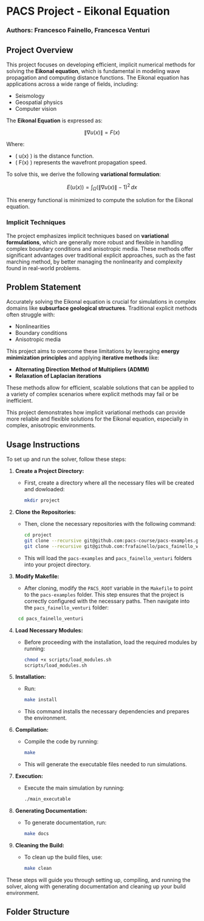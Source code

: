 # PACS Project - Eikonal Equation

### Authors: Francesco Fainello, Francesca Venturi

## Project Overview

This project focuses on developing efficient, implicit numerical methods for solving the **Eikonal equation**, which is fundamental in modeling wave propagation and computing distance functions. The Eikonal equation has applications across a wide range of fields, including:

- Seismology
- Geospatial physics
- Computer vision

The **Eikonal Equation** is expressed as:

```math
\|\nabla u(x)\| = F(x)
```

Where:
- \( u(x) \) is the distance function.
- \( F(x) \) represents the wavefront propagation speed.

To solve this, we derive the following **variational formulation**:

```math
E(u(x)) = \int_{\Omega} \left( \|\nabla u(x)\| - 1 \right)^2 \, dx
```

This energy functional is minimized to compute the solution for the Eikonal equation.

### Implicit Techniques

The project emphasizes implicit techniques based on **variational formulations**, which are generally more robust and flexible in handling complex boundary conditions and anisotropic media. These methods offer significant advantages over traditional explicit approaches, such as the fast marching method, by better managing the nonlinearity and complexity found in real-world problems.

## Problem Statement

Accurately solving the Eikonal equation is crucial for simulations in complex domains like **subsurface geological structures**. Traditional explicit methods often struggle with:
- Nonlinearities
- Boundary conditions
- Anisotropic media

This project aims to overcome these limitations by leveraging **energy minimization principles** and applying **iterative methods** like:

- **Alternating Direction Method of Multipliers (ADMM)**
- **Relaxation of Laplacian iterations**

These methods allow for efficient, scalable solutions that can be applied to a variety of complex scenarios where explicit methods may fail or be inefficient.

This project demonstrates how implicit variational methods can provide more reliable and flexible solutions for the Eikonal equation, especially in complex, anisotropic environments.

## Usage Instructions

To set up and run the solver, follow these steps:

1. **Create a Project Directory:**
    -  First, create a directory where all the necessary files will be created and dowloaded:
        ```bash
        mkdir project
        ```

2. **Clone the Repositories:**
   - Then, clone the necessary repositories with the following command:
     ```bash
     cd project
     git clone --recursive git@github.com:pacs-course/pacs-examples.git
     git clone --recursive git@github.com:frafainello/pacs_fainello_venturi.git
     ```
   - This will load the `pacs-examples` and `pacs_fainello_venturi` folders into your project directory.

3. **Modify Makefile:**
   - After cloning, modify the `PACS_ROOT` variable in the `Makefile` to point to the `pacs-examples` folder. This step ensures that the project is correctly configured with the necessary paths. Then navigate into the `pacs_fainello_venturi` folder:
    ```bash
     cd pacs_fainello_venturi
     ```

4. **Load Necessary Modules:**
   - Before proceeding with the installation, load the required modules by running:
     ```bash
     chmod +x scripts/load_modules.sh
     scripts/load_modules.sh
     ```

5. **Installation:**
   - Run:
     ```bash
     make install
     ```
   - This command installs the necessary dependencies and prepares the environment.

6. **Compilation:**
   - Compile the code by running:
     ```bash
     make
     ```
   - This will generate the executable files needed to run simulations.

<!-- 7. **Set Library Path:**
   - Set the library path to include the `lib` directory:
     ```bash
     LD_LIBRARY_PATH=${LD_LIBRARY_PATH}:$(pwd)/lib
     ``` -->

7. **Execution:**
   - Execute the main simulation by running:
     ```bash
     ./main_executable
     ```

8. **Generating Documentation:**
   - To generate documentation, run:
     ```bash
     make docs
     ```

9. **Cleaning the Build:**
   - To clean up the build files, use:
     ```bash
     make clean
     ```

These steps will guide you through setting up, compiling, and running the solver, along with generating documentation and cleaning up your build environment.


## Folder Structure
